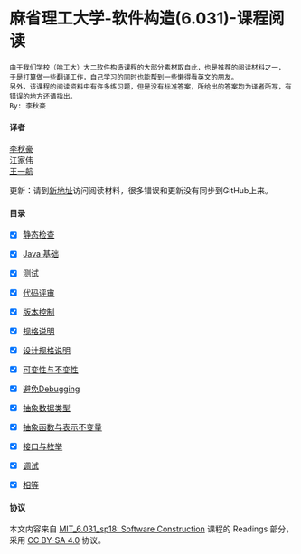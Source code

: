# 麻省理工大学-软件构造(6.031)-课程阅读

```
由于我们学校（哈工大）大二软件构造课程的大部分素材取自此，也是推荐的阅读材料之一，
于是打算做一些翻译工作，自己学习的同时也能帮到一些懒得看英文的朋友。
另外，该课程的阅读资料中有许多练习题，但是没有标准答案，所给出的答案均为译者所写，有错误的地方还请指出。
By: 李秋豪
```
#### 译者
[李秋豪](http://www.cnblogs.com/liqiuhao/)  
[江家伟](https://github.com/vccxx)  
[王一航](https://github.com/wangyihang)  

更新：请到[新地址](https://www.cnblogs.com/liqiuhao/category/1167752.html)访问阅读材料，很多错误和更新没有同步到GitHub上来。

#### 目录
- [x] [静态检查](src/Chapter-01/README.md)
- [x] [Java 基础](src/Chapter-02/README.md)
- [x] [测试](src/Chapter-03/README.md)
- [x] [代码评审](src/Chapter-04/README.md)
- [x] [版本控制](src/Chapter-05/README.md)
- [x] [规格说明](src/Chapter-06/README.md)
- [x] [设计规格说明](src/Chapter-07/README.md)
- [x] [可变性与不变性](src/Chapter-08/README.md)
- [x] [避免Debugging](src/Chapter-09/README.md)
- [x] [抽象数据类型](src/Chapter-10/README.md)
- [x] [抽象函数与表示不变量](src/Chapter-11/README.md)
- [x] [接口与枚举](src/Chapter-12/README.md)
- [x] [调试](https://www.cnblogs.com/liqiuhao/p/8908365.html)
- [x] [相等](src/Chapter-15/README.md)


#### 协议
本文内容来自 [MIT_6.031_sp18: Software Construction](http://web.mit.edu/6.031/www/sp18/) 课程的 Readings 部分，采用 [CC BY-SA 4.0](http://creativecommons.org/licenses/by-sa/4.0/) 协议。
